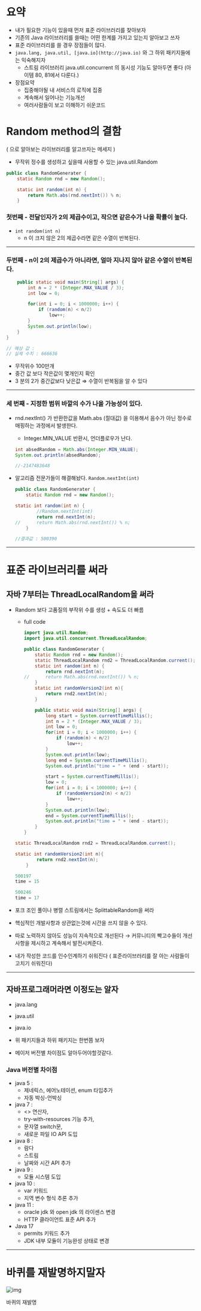 # 요약

- 내가 필요한 기능이 있을때 먼저 표준 라이브러리를 찾아보자
- 기존의 Java 라이브러리를 쓸때는 어떤 한계를 가지고 있는지 알아보고 쓰자
- 표준 라이브러리를 쓸 경우 장점들이 많다.
- `java.lang, java.util, [java.io](http://java.io)` 와 그 하위 패키지들에는 익숙해지자
    - 스트림 라이브러리 java.util.concurrent 의 동시성 기능도 알아두면 좋다 (아이템 80, 81에서 다룬다.)
- 장점요약
    - 집중해야될 내 서비스의 로직에 집중
    - 계속해서 일어나는 기능개선
    - 여러사람들이 보고 이해하기 쉬운코드

# Random method의 결함

( 으로 알아보는 라이브러리를 알고쓰자는 메세지 )

- 무작위 정수를 생성하고 싶을때 사용할 수 있는 java.util.Random

```java
public class RandomGenerater {
	static Random rnd = new Random();

	static int random(int n) {
		return Math.abs(rnd.nextInt()) % n;
	}
```

### 첫번째 - 전달인자가 2의 제곱수이고, 작으면 같은수가 나올 확률이 높다.

- `int random(int n)`
    - n 이 크지 않은 2의 제곱수라면 같은 수열이 반복된다.

---

### 두번째 -  n이 2의 제곱수가 아니라면, 얼마 지나지 않아 같은 수열이 반복된다.

```java
	public static void main(String[] args) {
		int n = 2 * (Integer.MAX_VALUE / 3);
		int low = 0;

		for(int i = 0; i < 1000000; i++) {
			if (random(n) < n/2)
				low++;
		}
		System.out.println(low);
	}
}

// 예상 값 : 
// 실제 수치 : 666636
```

- 무작위수 100만개
- 중간 값 보다 작은값이 몇개인지 확인
- 3 분의 2가 중간값보다 낮은값 ⇒ 수열이 반복됨을 알 수 있다

---

### 세 번째 - 지정한 범위 바깥의 수가 나올 가능성이 있다.

- rnd.nextInt() 가 반환한값을 Math.abs (절대값) 을 이용해서 음수가 아닌 정수로 매핑하는 과정에서 발생한다.
    - Integer.MIN_VALUE 반환시, 언더플로우가 난다.
    
    ```java
    int absedRandom = Math.abs(Integer.MIN_VALUE);
    System.out.println(absedRandom);
    
    //-2147483648
    ```
    
- 알고리즘 전문가들이 해결해놨다. 	`Random.nextInt(int)`
    
    ```java
    public class RandomGenerater {
    	static Random rnd = new Random();
    
    static int random(int n) {
    		//Random.nextInt(int)
    		return rnd.nextInt(n);
    //		return Math.abs(rnd.nextInt()) % n;
    	}
    
    //결과값 : 500390
    ```
    

---

# 표준 라이브러리를 써라

## 자바 7부터는 ThreadLocalRandom을 써라

- Random 보다 고품질의 부작위 수를 생성 + 속도도 더 빠름
    - full code
        
        ```java
        import java.util.Random;
        import java.util.concurrent.ThreadLocalRandom;
        
        public class RandomGenerater {
        	static Random rnd = new Random();
        	static ThreadLocalRandom rnd2 = ThreadLocalRandom.current();
        	static int random(int n) {
        		return rnd.nextInt(n);
        //		return Math.abs(rnd.nextInt()) % n;
        	}
        	static int randomVersion2(int n){
        		return rnd2.nextInt(n);
        	}
        
        	public static void main(String[] args) {
        		long start = System.currentTimeMillis();
        		int n = 2 * (Integer.MAX_VALUE / 3);
        		int low = 0;
        		for(int i = 0; i < 1000000; i++) {
        			if (random(n) < n/2)
        				low++;
        		}
        		System.out.println(low);
        		long end = System.currentTimeMillis();
        		System.out.println("time = " + (end - start));
        
        		start = System.currentTimeMillis();
        		low = 0;
        		for(int i = 0; i < 1000000; i++) {
        			if (randomVersion2(n) < n/2)
        				low++;
        		}
        		System.out.println(low);
        		end = System.currentTimeMillis();
        		System.out.println("time = " + (end - start));
        	}
        }
        ```
        
    
    ```java
    static ThreadLocalRandom rnd2 = ThreadLocalRandom.current();
    
    static int randomVersion2(int n){
    		return rnd2.nextInt(n);
    	}
    
    500197
    time = 15
    
    500246
    time = 17
    ```
    
- 포크 조인 풀이나 병렬 스트림에서는 SplittableRandom을 써라

- 핵심적인 개발사항과 상관없는것에 시간을 쓰지 않을 수 있다.
- 따로 노력하지 않아도 성능이 지속적으로 개선된다 → 커뮤니티의 빡고수들이 개선사항을 제시하고 계속해서 발전시켜준다.
- 내가 작성한 코드를 인수인계하기 쉬워진다 ( 표준라이브러리를 잘 아는 사람들이 고치기 쉬워진다)

---

## 자바프로그래머라면 이정도는 알자

- java.lang
- java.util
- java.io

- 위 패키지들과 하위 패키지는 한번쯤 보자
- 메이저 버전별 차이점도 알아두어야할것같다.

### Java 버전별 차이점

- java 5 :
    - 제네릭스, 에어노테이션, enum 타입추가
    - 자동 박싱-언박싱
- java 7 :
    - <> 연산자,
    - try-with-resources 기능 추가,
    - 문자열 switch문,
    - 새로운 파일 IO API 도입
- java 8 :
    - 람다
    - 스트림
    - 날짜와 시간 API 추가
- java 9 :
    - 모듈 시스템 도입
- java 10 :
    - var 키워드
    - 지역 변수 형식 추론 추가
- java 11 :
    - oracle jdk 와 open jdk 의 라이센스 변경
    - HTTP 클라이언트 표준 API 추가
- Java 17
    - permits 키워드 추가
    - JDK 내부 모듈이 기능완성 상태로 변경

---

# 바퀴를 재발명하지말자
![img](https://github.com/TightJava/effective_java/assets/13278955/d3fa7a04-0935-4acc-b327-9aae1246b3ed)


바퀴의 재발명
